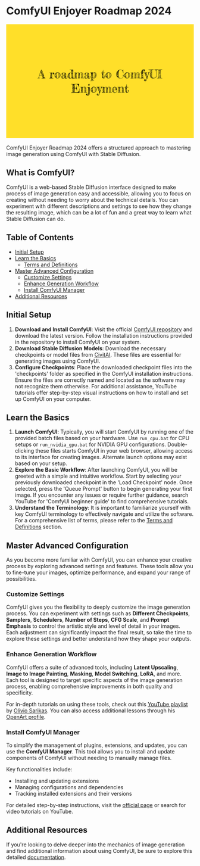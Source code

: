 # ComfyUI Enjoyer Roadmap 2024

![A roadmap to ComfyUI enjoyment](assets/thumbnail.webp)

ComfyUI Enjoyer Roadmap 2024 offers a structured approach to mastering image generation using ComfyUI with Stable Diffusion.

## What is ComfyUI?

ComfyUI is a web-based Stable Diffusion interface designed to make process of image generation easy and accessible, allowing you to focus on creating without needing to worry about the technical details. You can experiment with different descriptions and settings to see how they change the resulting image, which can be a lot of fun and a great way to learn what Stable Diffusion can do.

## Table of Contents

- [Initial Setup](#initial-setup)
- [Learn the Basics](#learn-the-basics)
	- [Terms and Definitions](terms-and-definitions.md)
- [Master Advanced Configuration](#master-advanced-configuration)
	- [Customize Settings](#customize-settings)
	- [Enhance Generation Workflow](#enhance-generation-workflow)
	- [Install ComfyUI Manager](#install-comfyui-manager)
- [Additional Resources](#additional-resources)

## Initial Setup

1. **Download and Install ComfyUI**: Visit the official <a href="https://github.com/comfyanonymous/ComfyUI" target="_blank">ComfyUI repository</a> and download the latest version. Follow the installation instructions provided in the repository to install ComfyUI on your system.
2. **Download Stable Diffusion Models**: Download the necessary checkpoints or model files from <a href="https://civitai.com" target="_blank">CivitAI</a>. These files are essential for generating images using ComfyUI.
3. **Configure Checkpoints**: Place the downloaded checkpoint files into the 'checkpoints' folder as specified in the ComfyUI installation instructions. Ensure the files are correctly named and located as the software may not recognize them otherwise. For additional assistance, YouTube tutorials offer step-by-step visual instructions on how to install and set up ComfyUI on your computer.

## Learn the Basics

1. **Launch ComfyUI**: Typically, you will start ComfyUI by running one of the provided batch files based on your hardware. Use `run_cpu.bat` for CPU setups or `run_nvidia_gpu.bat` for NVIDIA GPU configurations. Double-clicking these files starts ComfyUI in your web browser, allowing access to its interface for creating images. Alternate launch options may exist based on your setup.
2. **Explore the Basic Workflow**: After launching ComfyUI, you will be greeted with a simple and intuitive workflow. Start by selecting your previously downloaded checkpoint in the 'Load Checkpoint' node. Once selected, press the 'Queue Prompt' button to begin generating your first image. If you encounter any issues or require further guidance, search YouTube for 'ComfyUI beginner guide' to find comprehensive tutorials.
3. **Understand the Terminology**: It is important to familiarize yourself with key ComfyUI terminology to effectively navigate and utilize the software. For a comprehensive list of terms, please refer to the [Terms and Definitions](terms-and-definitions.md) section.

## Master Advanced Configuration

As you become more familiar with ComfyUI, you can enhance your creative process by exploring advanced settings and features. These tools allow you to fine-tune your images, optimize performance, and expand your range of possibilities.

### Customize Settings

ComfyUI gives you the flexibility to deeply customize the image generation process. You can experiment with settings such as **Different Checkpoints**, **Samplers**, **Schedulers**, **Number of Steps**, **CFG Scale**, and **Prompt Emphasis** to control the artistic style and level of detail in your images. Each adjustment can significantly impact the final result, so take the time to explore these settings and better understand how they shape your outputs.

### Enhance Generation Workflow

ComfyUI offers a suite of advanced tools, including **Latent Upscaling**, **Image to Image Painting**, **Masking**, **Model Switching**, **LoRA**, and more. Each tool is designed to target specific aspects of the image generation process, enabling comprehensive improvements in both quality and specificity.

For in-depth tutorials on using these tools, check out this <a href="https://www.youtube.com/playlist?list=PLH1tkjphTlWUTApzX-Hmw_WykUpG13eza" target="_blank">YouTube playlist</a> by <a href="https://www.youtube.com/@OlivioSarikas" target="_blank">Olivio Sarikas</a>. You can also access additional lessons through his <a href="https://openart.ai/workflows/profile/oliviosarikas?sort=latest" target="_blank">OpenArt profile</a>.

### Install ComfyUI Manager

To simplify the management of plugins, extensions, and updates, you can use the **ComfyUI Manager**. This tool allows you to install and update components of ComfyUI without needing to manually manage files.

Key functionalities include:

- Installing and updating extensions
- Managing configurations and dependencies
- Tracking installed extensions and their versions

For detailed step-by-step instructions, visit the <a href="https://github.com/ltdrdata/ComfyUI-Manager" target="_blank">official page</a> or search for video tutorials on YouTube.

## Additional Resources

If you're looking to delve deeper into the mechanics of image generation and find additional information about using ComfyUI, be sure to explore this detailed <a href="https://www.comflowy.com/docs" target="_blank">documentation</a>.
